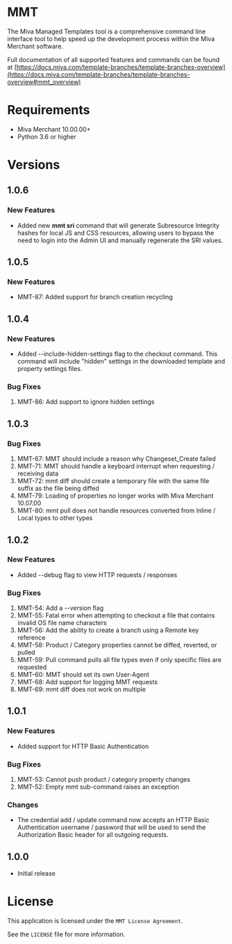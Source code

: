 # MMT
The Miva Managed Templates tool is a comprehensive command line
interface tool to help speed up the development process within
the Miva Merchant software.

Full documentation of all supported features and commands can be
found at [https://docs.miva.com/template-branches/template-branches-overview](https://docs.miva.com/template-branches/template-branches-overview#mmt_overview)

# Requirements

* Miva Merchant 10.00.00+
* Python 3.6 or higher

# Versions
## 1.0.6
### New Features
* Added new **mmt sri** command that will generate Subresource Integrity hashes for local JS and CSS resources, allowing users to bypass the need to login into the Admin UI and manually regenerate the SRI values.
## 1.0.5
### New Features
* MMT-87: Added support for branch creation recycling
## 1.0.4
### New Features
* Added --include-hidden-settings flag to the checkout command.  This command will include "hidden" settings in the downloaded template and property settings files.
### Bug Fixes
1. MMT-86: Add support to ignore hidden settings

## 1.0.3
### Bug Fixes
1. MMT-67: MMT should include a reason why Changeset_Create failed
1. MMT-71: MMT should handle a keyboard interrupt when requesting / receiving data
1. MMT-72: mmt diff should create a temporary file with the same file suffix as the file being diffed
1. MMT-79: Loading of properties no longer works with Miva Merchant 10.07.00
1. MMT-80: mmt pull does not handle resources converted from Inline / Local types to other types

## 1.0.2
### New Features
* Added --debug flag to view HTTP requests / responses
### Bug Fixes
1. MMT-54: Add a --version flag
1. MMT-55: Fatal error when attempting to checkout a file that contains invalid OS file name characters
1. MMT-56: Add the ability to create a branch using a Remote key reference
1. MMT-58: Product / Category properties cannot be diffed, reverted, or pulled
1. MMT-59: Pull command pulls all file types even if only specific files are requested
1. MMT-60: MMT should set its own User-Agent
1. MMT-68: Add support for logging MMT requests
1. MMT-69: mmt diff does not work on multiple

## 1.0.1
### New Features
* Added support for HTTP Basic Authentication
### Bug Fixes
1. MMT-53: Cannot push product / category property changes
1. MMT-52: Empty mmt sub-command raises an exception
### Changes
* The credential add / update command now accepts an HTTP Basic Authentication username / password that will be used to send the Authorization Basic header for all outgoing requests.

## 1.0.0
* Initial release

# License

This application is licensed under the `MMT License Agreement`.

See the `LICENSE` file for more information.
